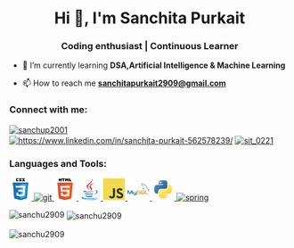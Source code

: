 <h1 align="center">Hi 👋, I'm Sanchita Purkait</h1>
<h3 align="center">Coding enthusiast | Continuous Learner</h3>

- 🌱 I’m currently learning **DSA,Artificial Intelligence & Machine Learning**

- 📫 How to reach me **sanchitapurkait2909@gmail.com**

<h3 align="left">Connect with me:</h3>
<p align="left">
<a href="https://twitter.com/sanchup2001" target="blank"><img align="center" src="https://raw.githubusercontent.com/rahuldkjain/github-profile-readme-generator/master/src/images/icons/Social/twitter.svg" alt="sanchup2001" height="30" width="40" /></a>
<a href="https://linkedin.com/in/https://www.linkedin.com/in/sanchita-purkait-562578239/" target="blank"><img align="center" src="https://raw.githubusercontent.com/rahuldkjain/github-profile-readme-generator/master/src/images/icons/Social/linked-in-alt.svg" alt="https://www.linkedin.com/in/sanchita-purkait-562578239/" height="30" width="40" /></a>
<a href="https://www.codechef.com/users/sit_0221" target="blank"><img align="center" src="https://cdn.jsdelivr.net/npm/simple-icons@3.1.0/icons/codechef.svg" alt="sit_0221" height="30" width="40" /></a>
</p>

<h3 align="left">Languages and Tools:</h3>
<p align="left"> <a href="https://www.w3schools.com/css/" target="_blank" rel="noreferrer"> <img src="https://raw.githubusercontent.com/devicons/devicon/master/icons/css3/css3-original-wordmark.svg" alt="css3" width="40" height="40"/> </a> <a href="https://git-scm.com/" target="_blank" rel="noreferrer"> <img src="https://www.vectorlogo.zone/logos/git-scm/git-scm-icon.svg" alt="git" width="40" height="40"/> </a> <a href="https://www.w3.org/html/" target="_blank" rel="noreferrer"> <img src="https://raw.githubusercontent.com/devicons/devicon/master/icons/html5/html5-original-wordmark.svg" alt="html5" width="40" height="40"/> </a> <a href="https://www.java.com" target="_blank" rel="noreferrer"> <img src="https://raw.githubusercontent.com/devicons/devicon/master/icons/java/java-original.svg" alt="java" width="40" height="40"/> </a> <a href="https://developer.mozilla.org/en-US/docs/Web/JavaScript" target="_blank" rel="noreferrer"> <img src="https://raw.githubusercontent.com/devicons/devicon/master/icons/javascript/javascript-original.svg" alt="javascript" width="40" height="40"/> </a> <a href="https://www.mysql.com/" target="_blank" rel="noreferrer"> <img src="https://raw.githubusercontent.com/devicons/devicon/master/icons/mysql/mysql-original-wordmark.svg" alt="mysql" width="40" height="40"/> </a> <a href="https://www.python.org" target="_blank" rel="noreferrer"> <img src="https://raw.githubusercontent.com/devicons/devicon/master/icons/python/python-original.svg" alt="python" width="40" height="40"/> </a> <a href="https://spring.io/" target="_blank" rel="noreferrer"> <img src="https://www.vectorlogo.zone/logos/springio/springio-icon.svg" alt="spring" width="40" height="40"/> </a> </p>

<p><img align="left" src="https://github-readme-stats.vercel.app/api/top-langs?username=sanchu2909&show_icons=true&locale=en&layout=compact" alt="sanchu2909" /></p>

<p>&nbsp;<img align="center" src="https://github-readme-stats.vercel.app/api?username=sanchu2909&show_icons=true&locale=en" alt="sanchu2909" /></p>

<p><img align="center" src="https://github-readme-streak-stats.herokuapp.com/?user=sanchu2909&" alt="sanchu2909" /></p>
